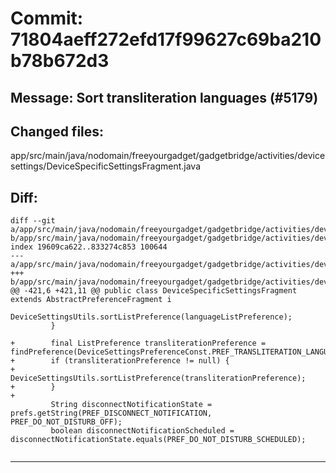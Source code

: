 # Commit: 71804aeff272efd17f99627c69ba210b78b672d3
## Message: Sort transliteration languages (#5179)
## Changed files:
app/src/main/java/nodomain/freeyourgadget/gadgetbridge/activities/devicesettings/DeviceSpecificSettingsFragment.java

## Diff:
```
diff --git a/app/src/main/java/nodomain/freeyourgadget/gadgetbridge/activities/devicesettings/DeviceSpecificSettingsFragment.java b/app/src/main/java/nodomain/freeyourgadget/gadgetbridge/activities/devicesettings/DeviceSpecificSettingsFragment.java
index 19609ca622..833274c853 100644
--- a/app/src/main/java/nodomain/freeyourgadget/gadgetbridge/activities/devicesettings/DeviceSpecificSettingsFragment.java
+++ b/app/src/main/java/nodomain/freeyourgadget/gadgetbridge/activities/devicesettings/DeviceSpecificSettingsFragment.java
@@ -421,6 +421,11 @@ public class DeviceSpecificSettingsFragment extends AbstractPreferenceFragment i
             DeviceSettingsUtils.sortListPreference(languageListPreference);
         }
 
+        final ListPreference transliterationPreference = findPreference(DeviceSettingsPreferenceConst.PREF_TRANSLITERATION_LANGUAGES);
+        if (transliterationPreference != null) {
+            DeviceSettingsUtils.sortListPreference(transliterationPreference);
+        }
+
         String disconnectNotificationState = prefs.getString(PREF_DISCONNECT_NOTIFICATION, PREF_DO_NOT_DISTURB_OFF);
         boolean disconnectNotificationScheduled = disconnectNotificationState.equals(PREF_DO_NOT_DISTURB_SCHEDULED);
 
```
-----------------------------------
